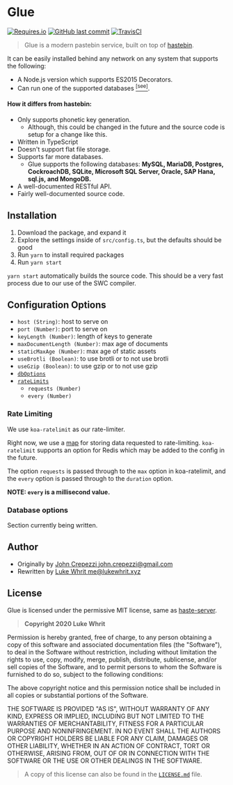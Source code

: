 # Glue

[![Requires.io](https://img.shields.io/requires/github/324Luke/glue)](https://requires.io/github/324Luke/glue/requirements/?branch=master) [![GitHub last commit](https://img.shields.io/github/last-commit/324Luke/glue)](https://github.com/324Luke/glue/commits/master) [![TravisCI](https://img.shields.io/travis/324Luke/glue)](https://travis-ci.org/github/324Luke/glue)

>  Glue is a modern pastebin service, built on top of [hastebin](https://github.com/seejohnrun/haste-server).


It can be easily installed behind any network on any system that supports the following:

* A Node.js version which supports ES2015 Decorators.
* Can run one of the supported databases [<sup>[see]</sup>](#how-it-differs-from-hastebin).

#### **How it differs from hastebin:**

* Only supports phonetic key generation.
  * Although, this could be changed in the future and the source code is setup for a change like this.
* Written in TypeScript
* Doesn't support flat file storage.
* Supports far more databases.
  * Glue supports the following databases: **MySQL, MariaDB, Postgres, CockroachDB, SQLite, Microsoft SQL Server, Oracle, SAP Hana, sql.js, and MongoDB.**
* A well-documented RESTful API.
* Fairly well-documented source code.

## Installation

1. Download the package, and expand it
2. Explore the settings inside of `src/config.ts`, but the defaults should be good
3. Run `yarn` to install required packages
4. Run `yarn start`

`yarn start` automatically builds the source code. This should be a very fast process due to our use of the SWC compiler.

## Configuration Options

* `host (String)`: host to serve on
* `port (Number)`: port to serve on
* `keyLength (Number)`: length of keys to generate
* `maxDocumentLength (Number)`: max age of documents
* `staticMaxAge (Number)`: max age of static assets
* `useBrotli (Boolean)`: to use brotli or to not use brotli
* `useGzip (Boolean)`: to use gzip or to not use gzip
* [`dbOptions`](#database-options)
* [`rateLimits`](#rate-limiting)
  * `requests (Number)`
  * `every (Number)`

### Rate Limiting

We use `koa-ratelimit` as our rate-limiter.

Right now, we use a [map](https://developer.mozilla.org/en-US/docs/Web/JavaScript/Reference/Global_Objects/Map) for storing data requested to rate-limiting. `koa-ratelimit` supports an option for Redis which may be added to the config in the future.

The option `requests` is passed through to the `max` option in koa-ratelimit, and the `every` option is passed through to the `duration` option.

**NOTE: `every` is a millisecond value.**

### Database options

Section currently being written.

## Author

* Originally by [John Crepezzi <john.crepezzi@gmail.com>](https://github.com/seejohnrun)
* Rewritten by [Luke Whrit <me@lukewhrit.xyz>](https://github.com/324Luke)

## License

Glue is licensed under the permissive MIT license, same as [haste-server](https://github.com/seejohnrun/haste-server).

> **Copyright 2020 Luke Whrit**

Permission is hereby granted, free of charge, to any person obtaining a copy of this software and associated documentation files (the "Software"), to deal in the Software without restriction, including without limitation the rights to use, copy, modify, merge, publish, distribute, sublicense, and/or sell copies of the Software, and to permit persons to whom the Software is furnished to do so, subject to the following conditions:

The above copyright notice and this permission notice shall be included in all copies or substantial portions of the Software.

THE SOFTWARE IS PROVIDED "AS IS", WITHOUT WARRANTY OF ANY KIND, EXPRESS OR IMPLIED, INCLUDING BUT NOT LIMITED TO THE WARRANTIES OF MERCHANTABILITY, FITNESS FOR A PARTICULAR PURPOSE AND NONINFRINGEMENT. IN NO EVENT SHALL THE AUTHORS OR COPYRIGHT HOLDERS BE LIABLE FOR ANY CLAIM, DAMAGES OR OTHER LIABILITY, WHETHER IN AN ACTION OF CONTRACT, TORT OR OTHERWISE, ARISING FROM, OUT OF OR IN CONNECTION WITH THE SOFTWARE OR THE USE OR OTHER DEALINGS IN THE SOFTWARE.

> A copy of this license can also be found in the [`LICENSE.md`](LICENSE.md) file.
